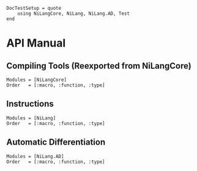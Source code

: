 ```@meta
DocTestSetup = quote
    using NiLangCore, NiLang, NiLang.AD, Test
end
```

# API Manual
## Compiling Tools (Reexported from NiLangCore)
```@autodocs
Modules = [NiLangCore]
Order   = [:macro, :function, :type]
```

## Instructions
```@autodocs
Modules = [NiLang]
Order   = [:macro, :function, :type]
```

## Automatic Differentiation
```@autodocs
Modules = [NiLang.AD]
Order   = [:macro, :function, :type]
```
